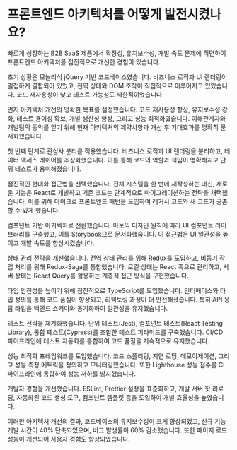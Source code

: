 # 프론트엔드 아키텍처를 어떻게 발전시켰나요?

빠르게 성장하는 B2B SaaS 제품에서 확장성, 유지보수성, 개발 속도 문제에 직면하여 프론트엔드 아키텍처를 점진적으로 개선한 경험이 있습니다.

초기 상황은 모놀리식 jQuery 기반 코드베이스였습니다. 비즈니스 로직과 UI 렌더링이 밀접하게 결합되어 있었고, 전역 상태와 DOM 조작이 직접적으로 이루어지고 있었습니다. 코드 재사용성이 낮고 테스트 가능성도 제한적이었습니다.

먼저 아키텍처 개선의 명확한 목표를 설정했습니다: 코드 재사용성 향상, 유지보수성 강화, 테스트 용이성 확보, 개발 생산성 향상, 그리고 성능 최적화였습니다. 이해관계자와 개발팀의 동의를 얻기 위해 현재 아키텍처의 제약사항과 개선 후 기대효과를 명확히 문서화했습니다.

첫 번째 단계로 관심사 분리를 적용했습니다. 비즈니스 로직과 UI 렌더링을 분리하고, 데이터 액세스 레이어를 추상화했습니다. 이를 통해 코드의 역할과 책임이 명확해지고 단위 테스트가 용이해졌습니다.

점진적인 현대화 접근법을 선택했습니다. 전체 시스템을 한 번에 재작성하는 대신, 새로운 기능은 React로 개발하고 기존 코드는 단계적으로 마이그레이션하는 전략을 채택했습니다. 이를 위해 마이크로 프론트엔드 패턴을 도입하여 레거시 코드와 새 코드가 공존할 수 있게 했습니다.

컴포넌트 기반 아키텍처로 전환했습니다. 아토믹 디자인 원칙에 따라 UI 컴포넌트 라이브러리를 구축했고, 이를 Storybook으로 문서화했습니다. 이 접근법은 UI 일관성을 높이고 개발 속도를 향상시켰습니다.

상태 관리 전략을 개선했습니다. 전역 상태 관리를 위해 Redux를 도입하고, 비동기 작업 처리를 위해 Redux-Saga를 통합했습니다. 로컬 상태는 React 훅으로 관리하고, 서버 상태는 React Query를 활용하는 계층적 접근 방식을 구현했습니다.

타입 안전성을 높이기 위해 점진적으로 TypeScript를 도입했습니다. 인터페이스와 타입 정의를 통해 코드 품질이 향상되고, 리팩토링 과정이 더 안전해졌습니다. 특히 API 응답 타입을 백엔드 스키마와 동기화하여 일관성을 유지했습니다.

테스트 전략을 체계화했습니다. 단위 테스트(Jest), 컴포넌트 테스트(React Testing Library), 통합 테스트(Cypress)를 조합한 테스트 피라미드를 구축했습니다. CI/CD 파이프라인에 테스트 자동화를 통합하여 코드 품질을 지속적으로 유지했습니다.

성능 최적화 프레임워크를 도입했습니다. 코드 스플리팅, 지연 로딩, 메모이제이션, 그리고 성능 측정 메트릭을 정의하고 모니터링했습니다. 또한 Lighthouse 성능 점수를 CI 파이프라인에 통합하여 성능 저하를 방지했습니다.

개발자 경험을 개선했습니다. ESLint, Prettier 설정을 표준화하고, 개발 서버 핫 리로딩, 자동화된 코드 생성 도구, 컴포넌트 템플릿 등을 도입하여 개발 효율성을 높였습니다.

이러한 아키텍처 개선의 결과, 코드베이스의 유지보수성이 크게 향상되었고, 신규 기능 개발 시간이 40% 단축되었으며, 버그 발생률이 60% 감소했습니다. 또한 페이지 로드 성능이 개선되어 사용자 경험도 향상되었습니다.